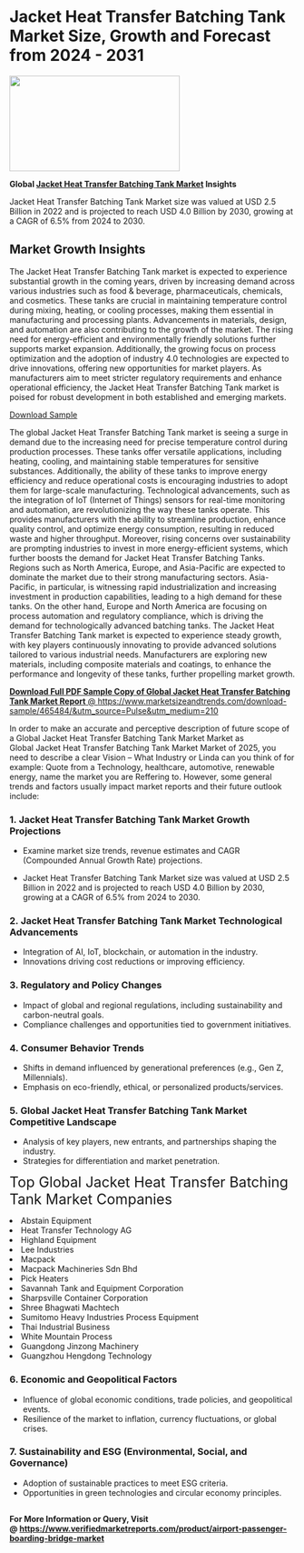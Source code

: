<H1>Jacket Heat Transfer Batching Tank Market Size, Growth and Forecast from 2024 - 2031</H1><img class="aligncenter size-medium wp-image-584254" src="https://thirdeyenews.in/wp-content/uploads/2024/09/Global-Market-Research-300x168.jpeg" alt="" width="300" height="168" /><p><strong>Global&nbsp;<a href="https://www.marketsizeandtrends.com/download-sample/465484/&amp;utm_source=Pulse&amp;utm_medium=210">Jacket Heat Transfer Batching Tank Market</a> Insights</strong></p><p>Jacket Heat Transfer Batching Tank Market size was valued at USD 2.5 Billion in 2022 and is projected to reach USD 4.0 Billion by 2030, growing at a CAGR of 6.5% from 2024 to 2030.</p><p><h2>Market Growth Insights</h2> <p>The Jacket Heat Transfer Batching Tank market is expected to experience substantial growth in the coming years, driven by increasing demand across various industries such as food & beverage, pharmaceuticals, chemicals, and cosmetics. These tanks are crucial in maintaining temperature control during mixing, heating, or cooling processes, making them essential in manufacturing and processing plants. Advancements in materials, design, and automation are also contributing to the growth of the market. The rising need for energy-efficient and environmentally friendly solutions further supports market expansion. Additionally, the growing focus on process optimization and the adoption of industry 4.0 technologies are expected to drive innovations, offering new opportunities for market players. As manufacturers aim to meet stricter regulatory requirements and enhance operational efficiency, the Jacket Heat Transfer Batching Tank market is poised for robust development in both established and emerging markets.</p> <p><a href="#">Download Sample</a></p> <p>The global Jacket Heat Transfer Batching Tank market is seeing a surge in demand due to the increasing need for precise temperature control during production processes. These tanks offer versatile applications, including heating, cooling, and maintaining stable temperatures for sensitive substances. Additionally, the ability of these tanks to improve energy efficiency and reduce operational costs is encouraging industries to adopt them for large-scale manufacturing. Technological advancements, such as the integration of IoT (Internet of Things) sensors for real-time monitoring and automation, are revolutionizing the way these tanks operate. This provides manufacturers with the ability to streamline production, enhance quality control, and optimize energy consumption, resulting in reduced waste and higher throughput. Moreover, rising concerns over sustainability are prompting industries to invest in more energy-efficient systems, which further boosts the demand for Jacket Heat Transfer Batching Tanks. Regions such as North America, Europe, and Asia-Pacific are expected to dominate the market due to their strong manufacturing sectors. Asia-Pacific, in particular, is witnessing rapid industrialization and increasing investment in production capabilities, leading to a high demand for these tanks. On the other hand, Europe and North America are focusing on process automation and regulatory compliance, which is driving the demand for technologically advanced batching tanks. The Jacket Heat Transfer Batching Tank market is expected to experience steady growth, with key players continuously innovating to provide advanced solutions tailored to various industrial needs. Manufacturers are exploring new materials, including composite materials and coatings, to enhance the performance and longevity of these tanks, further propelling market growth. <p><a href="#"></p><p><span class=""><strong>Download Full PDF Sample Copy of Global Jacket Heat Transfer Batching Tank Market Report</strong> @ <a href="https://www.marketsizeandtrends.com/download-sample/465484/&amp;utm_source=Pulse&amp;utm_medium=210" target="_blank">https://www.marketsizeandtrends.com/download-sample/465484/&amp;utm_source=Pulse&amp;utm_medium=210</a></span></p><p>In order to make an accurate and perceptive description of future scope of a Global&nbsp;Jacket Heat Transfer Batching Tank Market Market as Global&nbsp;Jacket Heat Transfer Batching Tank Market Market of 2025, you need to describe a clear Vision &ndash; What Industry or Linda can you think of for example: Quote from a Technology, healthcare, automotive, renewable energy, name the market you are Reffering to. However, some general trends and factors usually impact market reports and their future outlook include:</p><h3>1.&nbsp;<strong>Jacket Heat Transfer Batching Tank Market Growth Projections</strong></h3><ul><li>Examine market size trends, revenue estimates and CAGR (Compounded Annual Growth Rate) projections.</li><li><p>Jacket Heat Transfer Batching Tank Market size was valued at USD 2.5 Billion in 2022 and is projected to reach USD 4.0 Billion by 2030, growing at a CAGR of 6.5% from 2024 to 2030.</p></li></ul><h3>2.&nbsp;<strong>Jacket Heat Transfer Batching Tank Market Technological Advancements</strong></h3><ul><li>Integration of AI, IoT, blockchain, or automation in the industry.</li><li>Innovations driving cost reductions or improving efficiency.</li></ul><h3>3.&nbsp;<strong>Regulatory and Policy Changes</strong></h3><ul><li>Impact of global and regional regulations, including sustainability and carbon-neutral goals.</li><li>Compliance challenges and opportunities tied to government initiatives.</li></ul><h3>4.&nbsp;<strong>Consumer Behavior Trends</strong></h3><ul><li>Shifts in demand influenced by generational preferences (e.g., Gen Z, Millennials).</li><li>Emphasis on eco-friendly, ethical, or personalized products/services.</li></ul><h3>5.&nbsp;<strong>Global Jacket Heat Transfer Batching Tank Market Competitive Landscape</strong></h3><ul><li>Analysis of key players, new entrants, and partnerships shaping the industry.</li><li>Strategies for differentiation and market penetration.</li></ul><p data-pm-slice="1 1 []"><span style="color: inherit; font-family: inherit; font-size: 25px;">Top Global Jacket Heat Transfer Batching Tank Market Companies</span></p><div class="" data-test-id=""><p><li>Abstain Equipment</li><li> Heat Transfer Technology AG</li><li> Highland Equipment</li><li> Lee Industries</li><li> Macpack</li><li> Macpack Machineries Sdn Bhd</li><li> Pick Heaters</li><li> Savannah Tank and Equipment Corporation</li><li> Sharpsville Container Corporation</li><li> Shree Bhagwati Machtech</li><li> Sumitomo Heavy Industries Process Equipment</li><li> Thai Industrial Business</li><li> White Mountain Process</li><li> Guangdong Jinzong Machinery</li><li> Guangzhou Hengdong Technology</li></p></div><h3>6.&nbsp;<strong>Economic and Geopolitical Factors</strong></h3><ul><li>Influence of global economic conditions, trade policies, and geopolitical events.</li><li>Resilience of the market to inflation, currency fluctuations, or global crises.</li></ul><h3>7.&nbsp;<strong>Sustainability and ESG (Environmental, Social, and Governance)</strong></h3><ul><li>Adoption of sustainable practices to meet ESG criteria.</li><li>Opportunities in green technologies and circular economy principles.</li></ul><h2><strong style="font-size: 14px;">For More Information or Query, Visit @&nbsp;</strong><a style="background-color: #ffffff; font-size: 14px;" href="https://www.marketsizeandtrends.com/report/jacket-heat-transfer-batching-tank-market/" target="_blank">https://www.verifiedmarketreports.com/product/airport-passenger-boarding-bridge-market</a></h2>

